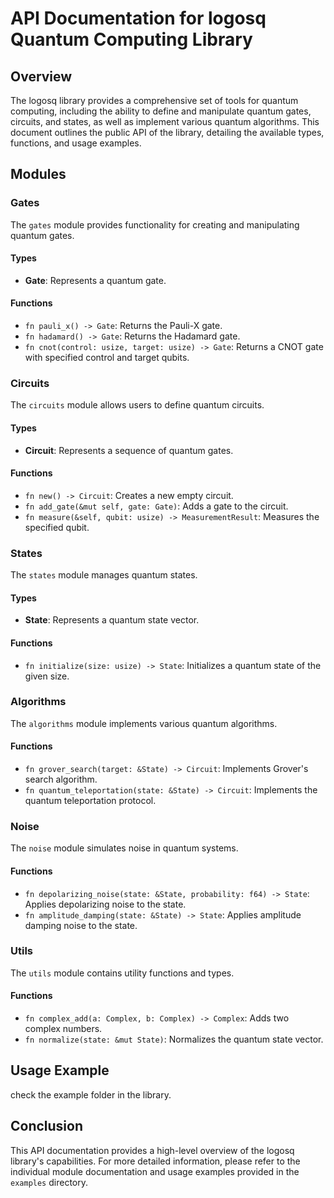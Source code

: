 # API Documentation for logosq Quantum Computing Library

## Overview

The logosq library provides a comprehensive set of tools for quantum computing, including the ability to define and manipulate quantum gates, circuits, and states, as well as implement various quantum algorithms. This document outlines the public API of the library, detailing the available types, functions, and usage examples.

## Modules

### Gates

The `gates` module provides functionality for creating and manipulating quantum gates.

#### Types

- **Gate**: Represents a quantum gate.

#### Functions

- `fn pauli_x() -> Gate`: Returns the Pauli-X gate.
- `fn hadamard() -> Gate`: Returns the Hadamard gate.
- `fn cnot(control: usize, target: usize) -> Gate`: Returns a CNOT gate with specified control and target qubits.

### Circuits

The `circuits` module allows users to define quantum circuits.

#### Types

- **Circuit**: Represents a sequence of quantum gates.

#### Functions

- `fn new() -> Circuit`: Creates a new empty circuit.
- `fn add_gate(&mut self, gate: Gate)`: Adds a gate to the circuit.
- `fn measure(&self, qubit: usize) -> MeasurementResult`: Measures the specified qubit.

### States

The `states` module manages quantum states.

#### Types

- **State**: Represents a quantum state vector.

#### Functions

- `fn initialize(size: usize) -> State`: Initializes a quantum state of the given size.

### Algorithms

The `algorithms` module implements various quantum algorithms.

#### Functions

- `fn grover_search(target: &State) -> Circuit`: Implements Grover's search algorithm.
- `fn quantum_teleportation(state: &State) -> Circuit`: Implements the quantum teleportation protocol.

### Noise

The `noise` module simulates noise in quantum systems.

#### Functions

- `fn depolarizing_noise(state: &State, probability: f64) -> State`: Applies depolarizing noise to the state.
- `fn amplitude_damping(state: &State) -> State`: Applies amplitude damping noise to the state.

### Utils

The `utils` module contains utility functions and types.

#### Functions

- `fn complex_add(a: Complex, b: Complex) -> Complex`: Adds two complex numbers.
- `fn normalize(state: &mut State)`: Normalizes the quantum state vector.

## Usage Example

check the example folder in the library. 

## Conclusion

This API documentation provides a high-level overview of the logosq library's capabilities. For more detailed information, please refer to the individual module documentation and usage examples provided in the `examples` directory.